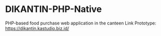 # DIKANTIN-PHP-Native
PHP-based food purchase web application in the canteen
Link Prototype: https://dikantin.kastudio.biz.id/
